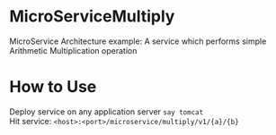# MicroServiceMultiply
MicroService Architecture example: A service which performs simple Arithmetic Multiplication operation

How to Use
===========
Deploy service on any application server `say tomcat`  
Hit service: `<host>:<port>/microservice/multiply/v1/{a}/{b}`

